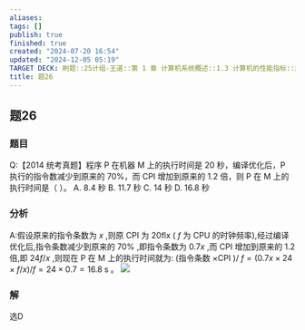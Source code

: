 ```yaml
---
aliases: 
tags: []
publish: true
finished: true
created: "2024-07-20 16:54"
updated: "2024-12-05 05:19"
TARGET DECK: 刷题::25计组-王道::第 1 章 计算机系统概述::1.3 计算机的性能指标::题26
title: 题26
---
```

## 题26
### 题目
Q:【2014 统考真题】程序 P 在机器 M 上的执行时间是 20 秒，编译优化后，P 执行的指令数减少到原来的 70%，而 CPI 增加到原来的 1.2 倍，则 P 在 M 上的执行时间是（ ）。
A. 8.4 秒
B. 11.7 秒
C. 14 秒
D. 16.8 秒
### 分析
A:假设原来的指令条数为 $x$ ,则原 $\mathrm{{CPI}}$ 为 ${20}\mathrm{{flx}}$ ( $f$ 为 $\mathrm{{CPU}}$ 的时钟频率),经过编译优化后,指令条数减少到原来的 ${70}\%$ ,即指令条数为 ${0.7x}$ ,而 $\mathrm{{CPI}}$ 增加到原来的 1.2 倍,即 ${24f}/x$ ,则现在 $\mathrm{P}$ 在 $\mathrm{M}$ 上的执行时间就为: (指令条数 $\times  \mathrm{{CPI}}$ )/ $f = ( {{0.7x} \times  {24} \times  f/x}) /f = {24} \times  {0.7} = {16.8}\mathrm{\;s}$ 。
![](https://img.hwenyi.live/202407230249632.webp)
### 解
选D
